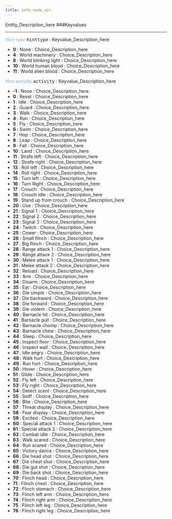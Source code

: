 ```yaml
---
title: info_node_air
---
```


Entity_Description_here
###Keyvalues
<hr>
<div class="entityentry">
<span style="color:#9fc5e8;"><b>Hint type</b></span> <kbd  class="tooltip" data-tooltip="Choices">hinttype</kbd> :
Keyvalue_Description_here
<ul>
<li><b>0 </b></span> : None : Choice_Description_here</li>
<li><b>4 </b></span> : World machinery : Choice_Description_here</li>
<li><b>8 </b></span> : World blinking light : Choice_Description_here</li>
<li><b>10 </b></span> : World human blood : Choice_Description_here</li>
<li><b>11 </b></span> : World alien blood : Choice_Description_here</li>
</ul>
</div>
<div class="entityentry">
<span style="color:#9fc5e8;"><b>Hint activity</b></span> <kbd  class="tooltip" data-tooltip="Choices">activity</kbd> :
Keyvalue_Description_here
<ul>
<li><b>-1 </b></span> : None : Choice_Description_here</li>
<li><b>0 </b></span> : Reset : Choice_Description_here</li>
<li><b>1 </b></span> : Idle : Choice_Description_here</li>
<li><b>2 </b></span> : Guard : Choice_Description_here</li>
<li><b>3 </b></span> : Walk : Choice_Description_here</li>
<li><b>4 </b></span> : Run : Choice_Description_here</li>
<li><b>5 </b></span> : Fly : Choice_Description_here</li>
<li><b>6 </b></span> : Swim : Choice_Description_here</li>
<li><b>7 </b></span> : Hop : Choice_Description_here</li>
<li><b>8 </b></span> : Leap : Choice_Description_here</li>
<li><b>9 </b></span> : Fall : Choice_Description_here</li>
<li><b>10 </b></span> : Land : Choice_Description_here</li>
<li><b>11 </b></span> : Strafe left : Choice_Description_here</li>
<li><b>12 </b></span> : Strafe right : Choice_Description_here</li>
<li><b>13 </b></span> : Roll left : Choice_Description_here</li>
<li><b>14 </b></span> : Roll right : Choice_Description_here</li>
<li><b>15 </b></span> : Turn left : Choice_Description_here</li>
<li><b>16 </b></span> : Turn Right : Choice_Description_here</li>
<li><b>17 </b></span> : Crouch : Choice_Description_here</li>
<li><b>18 </b></span> : Crouch idle : Choice_Description_here</li>
<li><b>19 </b></span> : Stand up from crouch : Choice_Description_here</li>
<li><b>20 </b></span> : Use : Choice_Description_here</li>
<li><b>21 </b></span> : Signal 1 : Choice_Description_here</li>
<li><b>22 </b></span> : Signal 2 : Choice_Description_here</li>
<li><b>23 </b></span> : Signal 3 : Choice_Description_here</li>
<li><b>24 </b></span> : Twitch : Choice_Description_here</li>
<li><b>25 </b></span> : Cower : Choice_Description_here</li>
<li><b>26 </b></span> : Small flinch : Choice_Description_here</li>
<li><b>27 </b></span> : Big flinch : Choice_Description_here</li>
<li><b>28 </b></span> : Range attack 1 : Choice_Description_here</li>
<li><b>29 </b></span> : Range attack 2 : Choice_Description_here</li>
<li><b>30 </b></span> : Melee attack 1 : Choice_Description_here</li>
<li><b>31 </b></span> : Melee attack 2 : Choice_Description_here</li>
<li><b>32 </b></span> : Reload : Choice_Description_here</li>
<li><b>33 </b></span> : Arm : Choice_Description_here</li>
<li><b>34 </b></span> : Disarm : Choice_Description_here</li>
<li><b>35 </b></span> : Eat : Choice_Description_here</li>
<li><b>36 </b></span> : Die simple : Choice_Description_here</li>
<li><b>37 </b></span> : Die backward : Choice_Description_here</li>
<li><b>38 </b></span> : Die forward : Choice_Description_here</li>
<li><b>39 </b></span> : Die violent : Choice_Description_here</li>
<li><b>40 </b></span> : Barnacle hit : Choice_Description_here</li>
<li><b>41 </b></span> : Barnacle pull : Choice_Description_here</li>
<li><b>42 </b></span> : Barnacle chomp : Choice_Description_here</li>
<li><b>43 </b></span> : Barnacle chew : Choice_Description_here</li>
<li><b>44 </b></span> : Sleep : Choice_Description_here</li>
<li><b>45 </b></span> : Inspect floor : Choice_Description_here</li>
<li><b>46 </b></span> : Inspect wall : Choice_Description_here</li>
<li><b>47 </b></span> : Idle angry : Choice_Description_here</li>
<li><b>48 </b></span> : Walk hurt : Choice_Description_here</li>
<li><b>49 </b></span> : Run hurt : Choice_Description_here</li>
<li><b>50 </b></span> : Hover : Choice_Description_here</li>
<li><b>51 </b></span> : Glide : Choice_Description_here</li>
<li><b>52 </b></span> : Fly left : Choice_Description_here</li>
<li><b>53 </b></span> : Fly right : Choice_Description_here</li>
<li><b>54 </b></span> : Detect scent : Choice_Description_here</li>
<li><b>55 </b></span> : Sniff : Choice_Description_here</li>
<li><b>56 </b></span> : Bite : Choice_Description_here</li>
<li><b>57 </b></span> : Threat display : Choice_Description_here</li>
<li><b>58 </b></span> : Fear display : Choice_Description_here</li>
<li><b>59 </b></span> : Excited : Choice_Description_here</li>
<li><b>60 </b></span> : Special attack 1 : Choice_Description_here</li>
<li><b>61 </b></span> : Special attack 2 : Choice_Description_here</li>
<li><b>62 </b></span> : Combat idle : Choice_Description_here</li>
<li><b>63 </b></span> : Walk scared : Choice_Description_here</li>
<li><b>64 </b></span> : Run scared : Choice_Description_here</li>
<li><b>65 </b></span> : Victory dance : Choice_Description_here</li>
<li><b>66 </b></span> : Die head shot : Choice_Description_here</li>
<li><b>67 </b></span> : Die chest shot : Choice_Description_here</li>
<li><b>68 </b></span> : Die gut shot : Choice_Description_here</li>
<li><b>69 </b></span> : Die back shot : Choice_Description_here</li>
<li><b>70 </b></span> : Flinch head : Choice_Description_here</li>
<li><b>71 </b></span> : Flinch chest : Choice_Description_here</li>
<li><b>72 </b></span> : Flinch stomach : Choice_Description_here</li>
<li><b>73 </b></span> : Flinch left arm : Choice_Description_here</li>
<li><b>74 </b></span> : Flinch right arm : Choice_Description_here</li>
<li><b>75 </b></span> : Flinch left leg : Choice_Description_here</li>
<li><b>76 </b></span> : Flinch right leg : Choice_Description_here</li>
</ul>
</div>
